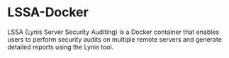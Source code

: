 # LSSA-Docker
LSSA (Lynis Server Security Auditing) is a Docker container that enables users to perform security audits on multiple remote servers and generate detailed reports using the Lynis tool.
